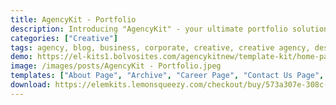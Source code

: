 ```yaml
---
title: AgencyKit - Portfolio
description: Introducing "AgencyKit" - your ultimate portfolio solution powered by a free Elementor Template Kit. Effortlessly build a striking website that flawlessly displays your creative prowess. Seamlessly integrated with Elementor, crafting becomes an intuitive journey. Showcase your diverse portfolio, services, and team, all while conveying your agency's unique vibe. With "AgencyKit" Elementor Template Kit, present your work with finesse and professionalism, ensuring your talents shine through in every pixel.
categories: ["Creative"]
tags: agency, blog, business, corporate, creative, creative agency, design agency, elementor, Elementor Pro, freelancer, listing, multipurpose, personal, portfolio
demo: https://el-kits1.bolvosites.com/agencykitnew/template-kit/home-page/
image: /images/posts/AgencyKit - Portfolio.jpeg
templates: ["About Page", "Archive", "Career Page", "Contact Us Page", "Cta Block", "Features Block", "Features List Block", "Footer", "Global", "Header", "Home Page", "Intro Block", "Portfolio Page", "Pricing Page", "Single Post", "Welcome Block"]
download: https://elemkits.lemonsqueezy.com/checkout/buy/573a307e-308c-4155-9d0b-f133ae5dfbd5
---
```


